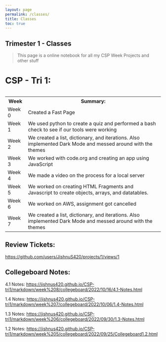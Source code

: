 ```yaml
---
layout: page
permalink: /classes/
title: Classes
toc: true
---
```

## Trimester 1 - Classes
> This page is a online notebook for all my CSP Week Projects and other stuff
 
# CSP - Tri 1:

<table>
    <table>
    <tr>
        <th>Week</th>
        <th>Summary:</th>
    </tr>
    <tr>
        <td>Week 0</td>
        <td>Created a Fast Page</td>
    </tr>
    <tr>
        <td>Week 1</td>
        <td>We used python to create a quiz and performed a bash check to see if our tools were working</td>
    </tr>
    <tr>
        <td>Week 2</td>
        <td>We created a list, dictionary, and iterations. Also implemented Dark Mode and messed around with the themes</td>
    </tr>
    <tr>
        <td>Week 3</td>
        <td>We worked with code.org and creating an app using JavaScript</td>
    </tr>
    <tr>
        <td>Week 4</td>
        <td>We made a video on the process for a local server</td>
    </tr>
    <tr>
        <td>Week 5</td>
        <td>We worked on creating HTML Fragments and Javascript to create objects, arrays, and datatables.</td>
    </tr>
    <tr>
        <td>Week 6</td>
        <td>We worked on AWS, assignment got cancelled</td>
    </tr>
    <tr>
        <td>Week 7</td>
        <td>We created a list, dictionary, and iterations. Also implemented Dark Mode and messed around with the themes</td>
    </tr>
</table>


## Review Tickets: 
https://github.com/users/JishnuS420/projects/1/views/1


## Collegeboard Notes:
4.1 Notes: https://jishnus420.github.io/CSP-tri1/markdown/week%208/collegeboard/2022/10/16/4.1-Notes.html

1.4 Notes: https://jishnus420.github.io/CSP-tri1/markdown/week%207/collegeboard/2022/10/06/1.4-Notes.html

1.3 Notes: https://jishnus420.github.io/CSP-tri1/markdown/week%206/collegeboard/2022/09/30/1.3-Notes.html

1.2 Notes: https://jishnus420.github.io/CSP-tri1/markdown/week%205/collegeboard/2022/09/25/Collegeboard1.2.html
